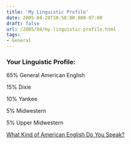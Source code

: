 ```yaml
---
title: 'My Linguistic Profile'
date: 2005-04-28T10:58:00.000-07:00
draft: false
url: /2005/04/my-linguistic-profile.html
tags: 
- General
---
```


### Your Linguistic Profile:

65% General American English

15% Dixie

10% Yankee

5% Midwestern

5% Upper Midwestern

[What Kind of American English Do You Speak?](http://www.blogthings.com/amenglishdialecttest/)